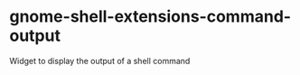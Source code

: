 gnome-shell-extensions-command-output
=====================================

Widget to display the output of a shell command 
